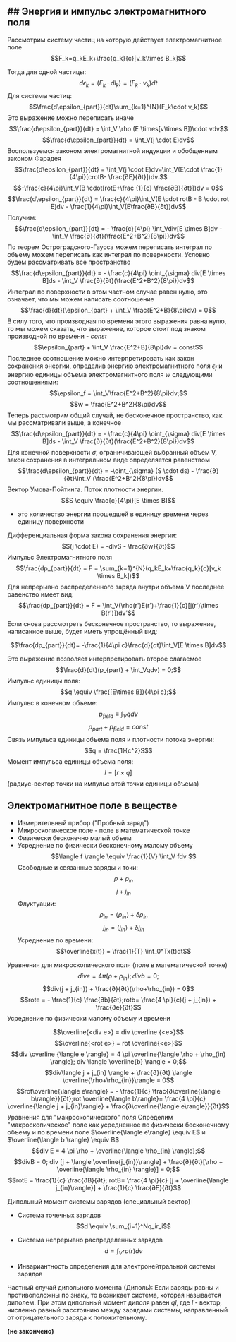 ## ## Энергия и импульс электромагнитного поля
Рассмотрим систему частиц на которую действует электромагнитное поле 
$$F_k=q_kE_k+\frac{q_k}{c}[v_k\times B_k]$$


Тогда для одной частицы:
$$d\epsilon_k=(F_k\cdot dl_k) = (F_k\cdot v_k)dt$$
Для системы частиц:
$$\frac{d\epsilon_{part}}{dt}\sum_{k=1}^{N}(F_k\cdot v_k)$$
Это выражение можно переписать иначе 
$$\frac{d\epsilon_{part}}{dt} = \int_V \rho (E \times[v\times B])\cdot vdv$$
$$\frac{d\epsilon_{part}}{dt} = \int_V(j \cdot E)dv$$Воспользуемся законом электромагнитной индукции и обобщенным законом Фарадея
$$\frac{d\epsilon_{part}}{dt} = \int_V(j \cdot E)dv=\int_V(E\cdot \frac{1}{4\pi}[crotB- \frac{∂E}{∂t}])dv.$$
$$-\frac{c}{4\pi}\int_V(B \cdot[rotE+\frac {1}{c} \frac{∂B}{∂t}])dv = 0$$
$$\frac{d\epsilon_{part}}{dt} = \frac{c}{4\pi}\int_V(E \cdot rotB - B \cdot rot E)dv - \frac{1}{4\pi}\int_V(E\frac{∂B}{∂t})dv$$
Получим:
$$\frac{d\epsilon_{part}}{dt} = - \frac{c}{4\pi} \int_Vdiv[E \times B]dv - \int_V \frac{∂}{∂t}(\frac{E^2+B^2}{8\pi})dv$$
По теорем Остроградского-Гаусса можем переписать интеграл по объему можем переписать как интеграл по поверхности. Условно будем рассматривать все пространство 
$$\frac{d\epsilon_{part}}{dt} = - \frac{c}{4\pi} \oint_{\sigma} div[E \times B]ds - \int_V \frac{∂}{∂t}(\frac{E^2+B^2}{8\pi})dv$$
Интеграл по поверхности в этом частном случае равен нулю, это означает, что мы можем написать соотношение 
$$\frac{d}{dt}(\epsilon_{part} + \int_V \frac{E^2+B}{8\pi}dv) = 0$$
В силу того, что производная по времени этого выражения равна нулю, то мы можем сказать, что выражение, которое стоит под знаком производной по времени - $const$ 
$$\epsilon_{part} + \int_V \frac{E^2+B}{8\pi}dv = const$$
Последнее соотношение можно интерпретировать как закон сохранения энергии, определив энергию электромагнитного поля $\epsilon_f$ и энергию единицы объема электромагнитного поля $w$ следующими соотношениями: 
$$\epsilon_f = \int_V\frac{E^2+B^2}{8\pi}dv;$$
$$w = \frac{E^2+B^2}{8\pi}dv$$
Теперь рассмотрим общий случай, не бесконечное пространство, как мы рассматривали выше, а конечное
$$\frac{d\epsilon_{part}}{dt} = - \frac{c}{4\pi} \oint_{\sigma} div[E \times B]ds - \int_V \frac{∂}{∂t}(\frac{E^2+B^2}{8\pi})dv$$
Для конечной поверхности $\sigma$, ограничивающей выбранный объем V, закон сохранения в интегральном виде определяется равенством 
$$\frac{d\epsilon_{part}}{dt} = -\oint_{\sigma} (S \cdot ds) - \frac{∂}{∂t}\int_V (\frac{E^2+B^2}{8\pi})dv$$
Вектор Умова-Пойтинга. Поток плотности энергии.
$$S \equiv \frac{c}{4\pi}[E \times B]$$
- это количество энергии прошедшей в единицу времени через единицу поверхности 

Дифференциальная форма закона сохранения энергии:
$$(j \cdot E) = -divS - \frac{∂w}{∂t}$$
Импульс Электромагнитного поля
$$\frac{dp_{part}}{dt} = F = \sum_{k=1}^{N}(q_kE_k+\frac{q_k}{c}[v_k \times B_k])$$
Для непрерывно распределенного заряда внутри объема V последнее равенство имеет вид:
$$\frac{dp_{part}}{dt} = F = \int_V(\rho(r')E(r')+\frac{1}{c}[j(r')\times B(r')])dv'$$
Если снова рассмотреть бесконечное пространство, то выражение, написанное выше, будет иметь упрощённый вид:

$$\frac{dp_{part}}{dt}= -\frac{1}{4\pi c}\frac{d}{dt}\int_V[E \times B]dv$$

Это выражение позволяет интерпретировать второе слагаемое 
$$\frac{d}{dt}(p_{part} + \int_Vqdv) = 0;$$
Импульс единицы поля:
$$q \equiv \frac{[E\times B]}{4\pi c};$$
Импульс в конечном объеме:
$$p_{field} \equiv \int_Vqdv$$
$$p_{part}+p_{field} = const$$
Связь импульса единицы объема поля и плотности потока энергии:
$$q = \frac{1}{c^2}S$$
Момент импульса единицы объема поля:
$$l = [r \times q]$$ (радиус-вектор точки на импульс этой точки единицы объема)

## Электромагнитное поле в веществе
- Измерительный прибор ("Пробный заряд")
- Микроскопическое поле - поле в математической точке 
- Физически бесконечно малый объем 
- Усреднение по физически бесконечному малому объему
$$\langle f \rangle \equiv \frac{1}{V} \int_V fdv $$
Свободные и связанные заряды и токи:
$$\rho + \rho_{in} $$
$$j + j_{in}$$
Флуктуации:
$$\rho_{in} = \langle \rho_{in} \rangle + \delta \rho_{in}$$
$$j_{in} = \langle j_{in} \rangle + \delta j_{in}$$
Усреднение по времени:
$$\overline{x(t)} = \frac{1}{T} \int_0^Tx(t)dt$$

Уравнения для микроскопического поля (поле в математической точке)
$$dive = 4 \pi(\rho + \rho_{in}); divb = 0;$$
$$div(j + j_{in}) + \frac{∂}{∂t}(\rho+\rho_{in}) = 0$$
$$rote = - \frac{1}{c} \frac{∂b}{∂t};rotb= \frac{4 \pi}{c}(j + j_{in}) + \frac{∂e}{∂t}$$
Усреднение по физически малому объему и времени 

$$\overline{<div e>} = div \overline {<e>}$$
$$\overline{<rot e>} = rot \overline{<e>}$$
$$div \overline {\langle e \rangle} = 4 \pi \overline{\langle \rho + \rho_{in} \rangle}; div \langle \overline{b} \rangle = 0;$$
$$div\langle j + j_{in} \rangle + \frac{∂}{∂t} \langle \overline{\rho+\rho_{in}}\rangle = 0$$
$$rot\overline{\langle  e\rangle} = - \frac{1}{c} \frac{∂\overline{\langle  b\rangle}}{∂t};rot \overline{\langle  b\rangle}= \frac{4 \pi}{c} \overline{\langle  j + j_{in}\rangle} + \frac{∂\overline{\langle  e\rangle}}{∂t}$$
Уравнения для "макроскопического" поля 
Определим "макроскопическое" поле как усредненное по физически бесконечному объему и по времени поле 
$\overline{\langle  e\rangle} \equiv E$ и $\overline{\langle b \rangle} \equiv B$
$$div E = 4 \pi  \rho + \overline{\langle \rho_{in} \rangle};$$
$$divB = 0; div [j + \langle \overline{j_{in}}\rangle] + \frac{∂}{∂t}[\rho + \overline{\langle  \rho_{in} \rangle}] = 0;$$
$$rotE = \frac{1}{c} \frac{∂B}{∂t}; rotB= \frac{4 \pi}{c} [j + \overline{\langle j_{in}\rangle}] + \frac{1}{c} \frac{∂E}{∂t}$$

Дипольный момент системы зарядов (специальный вектор)
- Система точечных зарядов
$$d \equiv \sum_{i=1}^Nq_ir_i$$

- Система непрерывно распределенных зарядов 
$$d = \int_Vr \rho(r)dv$$
- Инвариантность определения для электронейтральной системы зарядов 

Частный случай дипольного момента (Диполь):
Если заряды равны и противоположны по знаку, то возникает система, которая называется диполем. При этом дипольный момент диполя равен $ql$, где $l$ - вектор, численно равный расстоянию между зарядами системы, направленный от отрицательного заряда к положительному.

**(не закончено)**
